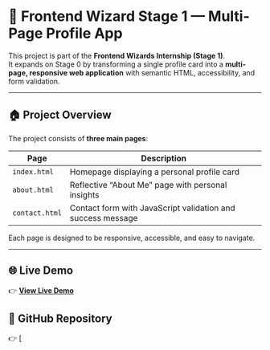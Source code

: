 # 🌟 Frontend Wizard Stage 1 — Multi-Page Profile App

This project is part of the **Frontend Wizards Internship (Stage 1)**.  
It expands on Stage 0 by transforming a single profile card into a **multi-page, responsive web application** with semantic HTML, accessibility, and form validation.

---

## 🏠 Project Overview

The project consists of **three main pages**:

| Page | Description |
|------|--------------|
| `index.html` | Homepage displaying a personal profile card |
| `about.html` | Reflective “About Me” page with personal insights |
| `contact.html` | Contact form with JavaScript validation and success message |

Each page is designed to be responsive, accessible, and easy to navigate.

---

## 🌐 Live Demo
👉 [**View Live Demo**](https://richadys.github.io/frontend-wizard-stage1/)

## 💾 GitHub Repository
👉 [


